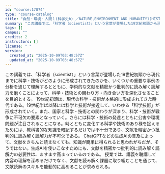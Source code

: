 ```yaml
---
id: "course:17074"
type: "course-catalog"
title: "自然・環境・人間１(科学史b) ／NATURE,ENVIRONMENT AND HUMANITY1(HISTORY OF SCIENCE(B))"
summary: "この講義では、「科学者（scientist）」という言葉が登場した19世紀初頭から現代までに科学・技術がどのように形成されてきたのかを、いくつかの重要な事例の分析を通じて理解するとともに、学術的な文献を精密かつ批判的に読み解く読解力を磨くこ…"
tags: []
campus: ""
credits: 2
instructors: []
license: " "
version:
  created_at: "2025-10-09T03:48:57Z"
  updated_at: "2025-10-09T03:48:57Z"
---
```


この講義では、「科学者（scientist）」という言葉が登場した19世紀初頭から現代までに科学・技術がどのように形成されてきたのかを、いくつかの重要な事例の分析を通じて理解するとともに、学術的な文献を精密かつ批判的に読み解く読解力を磨くことによって、科学・技術との関わり方・向き合い方を深化させることを目的とする。 19世紀初頭は、現代の科学・技術が本格的に形成されてきた時代である。19世紀半ば以降には科学と技術が接近して、いわゆる「科学技術」が形成されていく。また、国家と科学・技術との関わりが深まり、科学・技術が戦争に不可欠の要素となっていく。さらには科学・技術の発達とともに公害や環境問題が注目されることになる。時とともに変化する科学や技術のあり様を捉えるためには、教科書的な知識を暗記するだけでは不十分であり、文献を精密かつ批判的に読み解く読解力が不可欠である。 ChatGPTなどの生成AIの普及によって、文献をきちんと読まなくても、知識が簡単に得られると思われがちだが、そうではない。生成AIを使いこなすためにも、文献を精密かつ批判的に読み解く読解力の必要性は、ますます高まっているのである。 授業では、講義を聴講して内容の理解を深めるだけでなく、文献を読み解く課題に取り組むことを通じて、文献読解のスキルを能動的に高めることが求められる。
